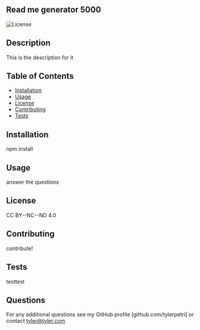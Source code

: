 
## Read me generator 5000

![License](https://img.shields.io/badge/License-CC%20BY--NC--ND%204.0-ff69b4.svg)

## Description

This is the description for it

## Table of Contents

- [Installation](#Installation)
- [Usage](#Usage)
- [License](#License)
- [Contributing](#Contributing)
- [Tests](#Tests)

## Installation

npm install

## Usage

answer the questions

## License

CC BY--NC--ND 4.0

## Contributing

contribute!

## Tests

testtest

## Questions

For any additional questions see my GitHub profile [github.com/tylerpetri] or contact tyler@tyler.com

